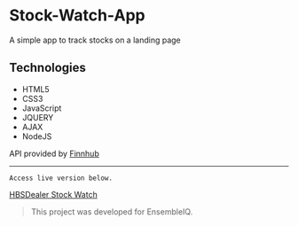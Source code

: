 # Stock-Watch-App
A simple app to track stocks on a landing page 

## Technologies
* HTML5
* CSS3
* JavaScript
* JQUERY
* AJAX
* NodeJS

API provided by [Finnhub](https://finnhub.io/)

---------------------------------------
```
Access live version below.
```
[HBSDealer Stock Watch](https://www.hbsdealer.com/hbsdealer-stock-watch-0)

> This project was developed for EnsembleIQ.
